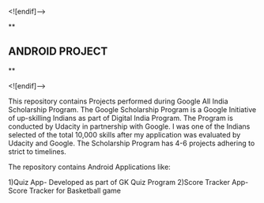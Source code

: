 <![endif]-->

**

## ANDROID PROJECT

**

<![endif]-->

This repository contains Projects performed during Google All India Scholarship Program. The Google Scholarship Program is a Google Initiative of up-skilling Indians as part of Digital India Program. The Program is conducted by Udacity in partnership with Google. I was one of the Indians selected of the total 10,000 skills after my application was evaluated by Udacity and Google. The Scholarship Program has 4-6 projects adhering to strict to timelines.

The repository contains Android Applications like:

1)Quiz App- Developed as part of GK Quiz Program
2)Score Tracker App-Score Tracker for Basketball game
